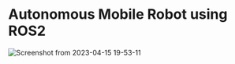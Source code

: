 # Autonomous Mobile Robot using ROS2 

![Screenshot from 2023-04-15 19-53-11](https://github.com/user-attachments/assets/81e5bb2b-329e-44b5-97fe-adc3e56db264)
